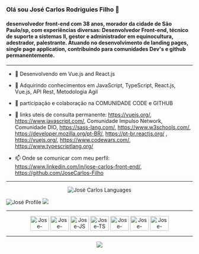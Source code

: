 ### Olá sou José Carlos Rodriguies Filho 👋
#### desenvolvedor front-end com 38 anos, morador da cidade de São Paulo/sp, com experiências diversas: Desenvolvedor Front-end, técnico de suporte a sistemas II, gestor e administrador em equinocultura, adestrador, palestrante. Atuando no desenvolvimento de landing pages, single page application, contribuindo para comunidades Dev's e github permanentemente.  
---


- 🔭 Desenvolvendo em Vue.js and React.js

- 🌱 Adquirindo conhecimentos em JavaScript, TypeScript, React.js, Vue.js, API Rest, Metodologia Agil

- 👯 participação e colaboração na COMUNIDADE CODE e GITHUB

- 🤔 links uteis de consulta permanente:  https://vuejs.org/, https://www.javascript.com/, Comunidade Impulso Network, Comunidade DIO, https://sass-lang.com/, https://www.w3schools.com/, https://developer.mozilla.org/pt-BR/, https://pt-br.reactjs.org/ , https://vuejs.org/, https://www.codewars.com/, https://www.typescriptlang.org/

- 📫 Onde se comunicar com meu perfil: https://www.linkedin.com/in/jose-carlos-front-end/, https://github.com/JoseCarlos-Filho


---
  
  <p align="center"><img src="https://github-readme-stats.vercel.app/api/top-langs/?username=JoseCarlos-Filho&langs_count=10&theme=vue-darkt&layout=compact" alt="José Carlos Languages" /></p>
  <div>
      <p align="left">
        <img src="https://github-readme-stats.vercel.app/api?username=JoseCarlos-Filho&show_icons=true&theme=vue-dark&border_radius=10" alt="José Profile" />
        <img src="http://github-readme-streak-stats.herokuapp.com/?user=JoseCarlos-Filho&theme=vue-dark&border_radius=10&locale=pt-br)" />
    </p>
  </div>
  
  ---
  
  <div align="center">
    <img align="center" height="40" width="50" alt="Jose-HTML5" src="https://cdn.jsdelivr.net/gh/devicons/devicon/icons/html5/html5-original.svg" />
    <img align="center" height="40" width="50" alt="Jose-CSS3" src="https://cdn.jsdelivr.net/gh/devicons/devicon/icons/css3/css3-original.svg" />
    <img align="center" height="40" width="50" alt="Jose-JS" src="https://cdn.jsdelivr.net/gh/devicons/devicon/icons/javascript/javascript-original.svg" />
    <img align="center" height="40" width="50" alt="Jose-TS" src="https://cdn.jsdelivr.net/gh/devicons/devicon/icons/typescript/typescript-original.svg" />
    <img align="center" height="40" width="50" alt="Jose-React" src="https://cdn.jsdelivr.net/gh/devicons/devicon/icons/react/react-original-wordmark.svg" /
    <img align="center" height="40" width="50" alt="Jose-Vue" src="https://cdn.jsdelivr.net/gh/devicons/devicon/icons/vuejs/vuejs-original.svg" />
    <img align="center" height="40" width="50" alt="Jose-SASS" src="https://cdn.jsdelivr.net/gh/devicons/devicon/icons/sass/sass-original.svg" />
    <img align="center" height="40" width="50" alt="Jose-VSCODE" src="https://cdn.jsdelivr.net/gh/devicons/devicon/icons/vscode/vscode-original.svg" />
  </div>
  
  ---
  
  <div align="center">
    <a href="https://www.linkedin.com/in/jose-carlos-front-end/" target="_blank"><img src="https://img.shields.io/badge/-LinkedIn-%230077B5?style=for-the-badge&logo=linkedin&logoColor=white" target="_blank"></a> 
  </div>

<!--
**JoseCarlos-Filho/JoseCarlos-Filho** is a ✨ _special_ ✨ repository because its `README.md` (this file) appears on your GitHub profile.
-->
